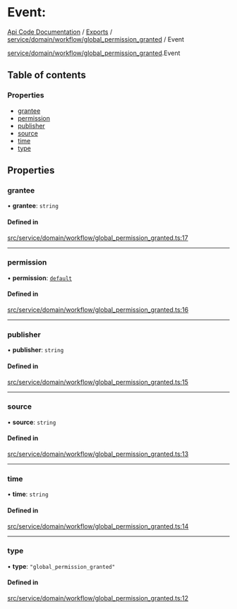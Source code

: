 # Event: 
 
[Api Code Documentation](../README.md) / [Exports](../modules.md) / [service/domain/workflow/global\_permission\_granted](../modules/service_domain_workflow_global_permission_granted.md) / Event

[service/domain/workflow/global_permission_granted](../modules/service_domain_workflow_global_permission_granted.md).Event

## Table of contents

### Properties

- [grantee](service_domain_workflow_global_permission_granted.Event.md#grantee)
- [permission](service_domain_workflow_global_permission_granted.Event.md#permission)
- [publisher](service_domain_workflow_global_permission_granted.Event.md#publisher)
- [source](service_domain_workflow_global_permission_granted.Event.md#source)
- [time](service_domain_workflow_global_permission_granted.Event.md#time)
- [type](service_domain_workflow_global_permission_granted.Event.md#type)

## Properties

### grantee

• **grantee**: `string`

#### Defined in

[src/service/domain/workflow/global_permission_granted.ts:17](https://github.com/openkfw/TruBudget/blob/b9aaff0/api/src/service/domain/workflow/global_permission_granted.ts#L17)

___

### permission

• **permission**: [`default`](../modules/authz_intents.md#default)

#### Defined in

[src/service/domain/workflow/global_permission_granted.ts:16](https://github.com/openkfw/TruBudget/blob/b9aaff0/api/src/service/domain/workflow/global_permission_granted.ts#L16)

___

### publisher

• **publisher**: `string`

#### Defined in

[src/service/domain/workflow/global_permission_granted.ts:15](https://github.com/openkfw/TruBudget/blob/b9aaff0/api/src/service/domain/workflow/global_permission_granted.ts#L15)

___

### source

• **source**: `string`

#### Defined in

[src/service/domain/workflow/global_permission_granted.ts:13](https://github.com/openkfw/TruBudget/blob/b9aaff0/api/src/service/domain/workflow/global_permission_granted.ts#L13)

___

### time

• **time**: `string`

#### Defined in

[src/service/domain/workflow/global_permission_granted.ts:14](https://github.com/openkfw/TruBudget/blob/b9aaff0/api/src/service/domain/workflow/global_permission_granted.ts#L14)

___

### type

• **type**: ``"global_permission_granted"``

#### Defined in

[src/service/domain/workflow/global_permission_granted.ts:12](https://github.com/openkfw/TruBudget/blob/b9aaff0/api/src/service/domain/workflow/global_permission_granted.ts#L12)
